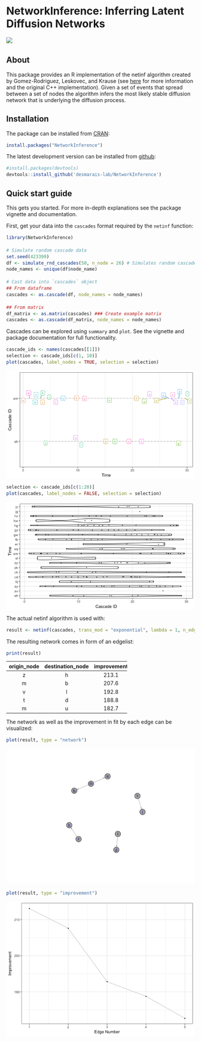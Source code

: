 
<!-- README.md is generated from README.Rmd. Please edit that file -->
NetworkInference: Inferring Latent Diffusion Networks
=====================================================

![](https://travis-ci.org/desmarais-lab/NetworkInference.svg)

About
-----

This package provides an R implementation of the netinf algorithm created by Gomez-Rodriguez, Leskovec, and Krause (see [here](http://snap.stanford.edu/netinf/) for more information and the original C++ implementation). Given a set of events that spread between a set of nodes the algorithm infers the most likely stable diffusion network that is underlying the diffusion process.

Installation
------------

The package can be installed from [CRAN](https://CRAN.R-project.org/):

``` r
install.packages("NetworkInference")
```

The latest development version can be installed from [github](https://github.com/desmarais-lab/NetworkInference):

``` r
#install.packages(devtools)
devtools::install_github('desmarais-lab/NetworkInference')
```

Quick start guide
-----------------

This gets you started. For more in-depth explanations see the package vignette and documentation.

First, get your data into the `cascades` format required by the `netinf` function:

``` r
library(NetworkInference)

# Simulate random cascade data
set.seed(423399)
df <- simulate_rnd_cascades(50, n_node = 26) # Simulates random cascade data
node_names <- unique(df$node_name)

# Cast data into `cascades` object
## From dataframe
cascades <- as.cascade(df, node_names = node_names)

## From matrix
df_matrix <- as.matrix(cascades) ### Create example matrix
cascades <- as.cascade(df_matrix, node_names = node_names)
```

Cascades can be explored using `summary` and `plot`. See the vignette and package documentation for full functionality.

``` r
cascade_ids <- names(cascades[[1]])
selection <- cascade_ids[c(1, 10)]
plot(cascades, label_nodes = TRUE, selection = selection)
```

<img src="readme_figures/README-unnamed-chunk-5-1.png" style="display: block; margin: auto;" />

``` r
selection <- cascade_ids[c(1:20)]
plot(cascades, label_nodes = FALSE, selection = selection)
```

<img src="readme_figures/README-unnamed-chunk-5-2.png" style="display: block; margin: auto;" />

The actual netinf algorithm is used with:

``` r
result <- netinf(cascades, trans_mod = "exponential", lambda = 1, n_edges = 5)
```

The resulting network comes in form of an edgelist:

``` r
print(result)
```

<table style="width:64%;">
<colgroup>
<col width="19%" />
<col width="26%" />
<col width="18%" />
</colgroup>
<thead>
<tr class="header">
<th align="center">origin_node</th>
<th align="center">destination_node</th>
<th align="center">improvement</th>
</tr>
</thead>
<tbody>
<tr class="odd">
<td align="center">z</td>
<td align="center">h</td>
<td align="center">213.1</td>
</tr>
<tr class="even">
<td align="center">m</td>
<td align="center">b</td>
<td align="center">207.6</td>
</tr>
<tr class="odd">
<td align="center">v</td>
<td align="center">l</td>
<td align="center">192.8</td>
</tr>
<tr class="even">
<td align="center">t</td>
<td align="center">d</td>
<td align="center">188.8</td>
</tr>
<tr class="odd">
<td align="center">m</td>
<td align="center">u</td>
<td align="center">182.7</td>
</tr>
</tbody>
</table>

The network as well as the improvement in fit by each edge can be visualized:

``` r
plot(result, type = "network")
```

![](readme_figures/README-unnamed-chunk-9-1.png)

``` r
plot(result, type = "improvement")
```

![](readme_figures/README-unnamed-chunk-9-2.png)
